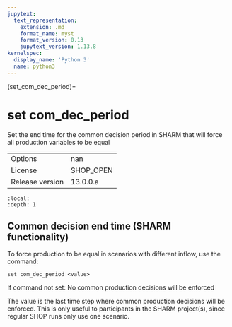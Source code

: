 ```yaml
---
jupytext:
  text_representation:
    extension: .md
    format_name: myst
    format_version: 0.13
    jupytext_version: 1.13.8
kernelspec:
  display_name: 'Python 3'
  name: python3
---
```


(set_com_dec_period)=
# set com_dec_period
Set the end time for the common decision period in SHARM that will force all production variables to be equal

|   |   |
|---|---|
|Options|nan|
|License|SHOP_OPEN|
|Release version|13.0.0.a|

```{contents}
:local:
:depth: 1
```

## Common decision end time (SHARM functionality)
To force production to be equal in scenarios with different inflow, use the command:
```
set com_dec_period <value>
```

If command not set: No common production decisions will be enforced

The value is the last time step where common production decisions will be enforced. This is only useful to participants in the SHARM project(s), since regular SHOP runs only use one scenario.



